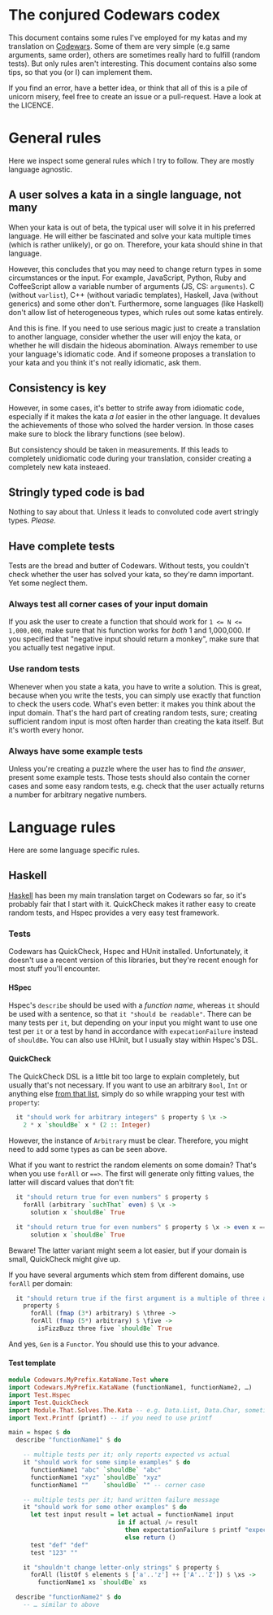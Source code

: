# The conjured Codewars codex

This document contains some rules I've employed for my katas and my translation on [Codewars]. Some of them are very simple (e.g same arguments, same order), others are sometimes really hard to fulfill (random tests). But only rules aren't interesting. This document contains also some tips, so that you (or I) can implement them.

If you find an error, have a better idea, or think that all of this is a pile of unicorn misery, feel free to create an issue or a pull-request. Have a look at the LICENCE.

# General rules
Here we inspect some general rules which I try to follow. They are mostly language agnostic.

## A user solves a kata in a single language, not many
When your kata is out of beta, the typical user will solve it in his preferred language. He will either be fascinated and solve your kata multiple times (which is rather unlikely), or go on. Therefore, your kata should shine in that language.

However, this concludes that you may need to change return types in some circumstances or the input. For example, JavaScript, Python, Ruby and CoffeeScript allow a variable number of  arguments (JS, CS: `arguments`). C (without `varlist`), C++ (without variadic templates), Haskell, Java (without generics) and some other don't. Furthermore, some languages (like Haskell) don't allow list of heterogeneous types, which rules out some katas entirely.

And this is fine. If you need to use serious magic just to create a translation to another language, consider whether the user will enjoy the kata, or whether he will disdain the hideous abomination. Always remember to use your language's idiomatic code. And if someone proposes a translation to your kata and you think it's not really idiomatic, ask them.

## Consistency is key
However, in some cases, it's better to strife away from idiomatic code, especially if it makes the kata _a lot_ easier in the other language. It devalues the achievements of those who solved the harder version. In those cases make sure to block the library functions (see below).

But consistency should be taken in measurements. If this leads to completely unidiomatic code during your translation, consider creating a completely new kata insteaed.

## Stringly typed code is bad
Nothing to say about that. Unless it leads to convoluted code avert stringly types. _Please._

## Have complete tests
Tests are the bread and butter of Codewars. Without tests, you couldn't check whether the user has solved your kata, so they're damn important. Yet some neglect them.

### Always test all corner cases of your input domain
If you ask the user to create a function that should work for `1 <= N <=  1,000,000`, make sure that his function works for _both_ 1 and 1,000,000. If you specified that "negative input should return a monkey", make sure that you actually test negative input.

### Use random tests
Whenever when you state a kata, you have to write a solution. This is great, because when you write the tests, you can simply use exactly that function to check the users code. What's even better: it makes you think about the input domain. That's the hard part of creating random tests, sure; creating sufficient random input is most often harder than creating the kata itself. But it's worth every honor.

### Always have some example tests
Unless you're creating a puzzle where the user has to find _the answer_, present some example tests. Those tests should also contain the corner cases and some easy random tests, e.g. check that the user actually returns a number for arbitrary negative numbers.

# Language rules
Here are some language specific rules.

## Haskell
[Haskell](http://www.haskell.org) has been my main translation target on Codewars so far, so it's probably fair that I start with it. QuickCheck makes it rather easy to create random tests, and Hspec provides a very easy test framework.

### Tests
Codewars has QuickCheck, Hspec and HUnit installed. Unfortunately, it doesn't use a recent version of this libraries, but they're recent enough for most stuff you'll encounter.

#### HSpec 
Hspec's `describe` should be used with a _function name_, whereas `it` should be used with a sentence, so that `it "should be readable"`. There can be many tests per `it`, but depending on your input you might want to use one test per `it` or a test by hand in accordance with `expecationFailure` instead of `shouldBe`. You can also use HUnit, but I usually stay within Hspec's DSL.

#### QuickCheck
The QuickCheck DSL is a little bit too large to explain completely, but usually that's not necessary. If you want to use an arbitrary `Bool`, `Int` or anything else [from that list](http://hackage.haskell.org/package/QuickCheck-2.8.1/docs/Test-QuickCheck-Arbitrary.html#v:arbitrary), simply do so while wrapping your test with `property`:

```haskell
  it "should work for arbitrary integers" $ property $ \x ->
    2 * x `shouldBe` x * (2 :: Integer)
```
However, the instance of `Arbitrary` must be clear. Therefore, you might need to add some types as can be seen above.

What if you want to restrict the random elements on some domain? That's when you use `forAll` or `==>`. The first will generate only fitting values, the latter will discard values that don't fit:
```haskell
  it "should return true for even numbers" $ property $ 
    forAll (arbitrary `suchThat` even) $ \x ->
      solution x `shouldBe` True

  it "should return true for even numbers" $ property $ \x -> even x ==>    
      solution x `shouldBe` True
```
Beware! The latter variant might seem a lot easier, but if your domain is small, QuickCheck might give up. 

If you have several arguments which stem from different domains, use `forAll` per domain:

```haskell
  it "should return true if the first argument is a multiple of three and the second one a multiple of five" $ 
    property $ 
      forAll (fmap (3*) arbitrary) $ \three ->
      forAll (fmap (5*) arbitrary) $ \five ->
        isFizzBuzz three five `shouldBe` True
```
And yes, `Gen` is a `Functor`. You should use this to your advance.

#### Test template

```haskell
module Codewars.MyPrefix.KataName.Test where
import Codewars.MyPrefix.KataName (functionName1, functionName2, …)
import Test.Hspec
import Test.QuickCheck
import Module.That.Solves.The.Kata -- e.g. Data.List, Data.Char, sometimes qualified
import Text.Printf (printf) -- if you need to use printf

main = hspec $ do
  describe "functionName1" $ do

    -- multiple tests per it; only reports expected vs actual
    it "should work for some simple examples" $ do
      functionName1 "abc" `shouldBe` "abc"
      functionName1 "xyz" `shouldBe` "xyz"
      functionName1 ""    `shouldBe` "" -- corner case

    -- multiple tests per it; hand written failure message
    it "should work for some other examples" $ do
      let test input result = let actual = functionName1 input
                              in if actual /= result 
                                then expectationFailure $ printf "expected \"%s\" on input \"%s\", but got \"%s\"" result input actual
                                else return ()
      test "def" "def"
      test "123" ""

    it "shouldn't change letter-only strings" $ property $
      forAll (listOf $ elements $ ['a'..'z'] ++ ['A'..'Z']) $ \xs ->
        functionName1 xs `shouldBe` xs

  describe "functionName2" $ do 
    -- … similar to above
```

 [Codewars]: http://www.codewars.com
